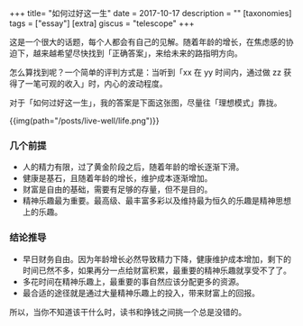 +++
title= "如何过好这一生"
date = 2017-10-17
description = ""
[taxonomies]
tags = ["essay"]
[extra]
giscus = "telescope"
+++

这是一个很大的话题，每个人都会有自己的见解。随着年龄的增长，在焦虑感的协迫下，越来越希望尽快找到「正确答案」，来给未来的路指明方向。

怎么算找到呢？一个简单的评判方式是：当听到「xx 在 yy 时间内，通过做 zz 获得了一笔可观的收入」时，内心的波动程度。

对于「如何过好这一生」，我的答案是下面这张图，尽量往「理想模式」靠拢。

{{img(path="/posts/live-well/life.png")}}

### 几个前提

- 人的精力有限，过了黄金阶段之后，随着年龄的增长逐渐下滑。
- 健康是基石，且随着年龄的增长，维护成本逐渐增加。
- 财富是自由的基础，需要有足够的存量，但不是目的。
- 精神乐趣最为重要。最高级、最丰富多彩以及维持最为恒久的乐趣是精神思想上的乐趣。

### 结论推导

- 早日财务自由。因为年龄增长必然导致精力下降，健康维护成本增加，剩下的时间已然不多，如果再分一点给财富积累，最重要的精神乐趣就享受不了了。
- 多花时间在精神乐趣上，最重要的事自然应该分配更多的资源。
- 最合适的途径就是通过大量精神乐趣上的投入，带来财富上的回报。

所以，当你不知道该干什么时，读书和挣钱之间挑一个总是没错的。
